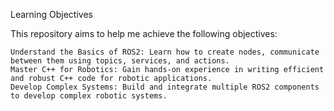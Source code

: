 Learning Objectives

This repository aims to help me achieve the following objectives:

    Understand the Basics of ROS2: Learn how to create nodes, communicate between them using topics, services, and actions.
    Master C++ for Robotics: Gain hands-on experience in writing efficient and robust C++ code for robotic applications.
    Develop Complex Systems: Build and integrate multiple ROS2 components to develop complex robotic systems.
